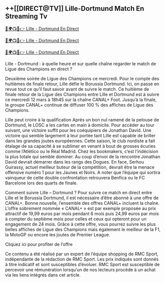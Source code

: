 <h2>++[[DIRECT@TV]] Lille-Dortmund Match En Streaming Tv</h2>

[🔴🌍📺📱👉 Lille - Dortmund En Direct ](https://sportst247.blogspot.com/2025/03/uefa-champions-league.html)

[🔴🌍📺📱👉 Lille - Dortmund En Direct ](https://sportst247.blogspot.com/2025/03/uefa-champions-league.html)

[🔴🌍📺📱👉 Lille - Dortmund En Direct ](https://sportst247.blogspot.com/2025/03/uefa-champions-league.html)


Lille - Dortmund : à quelle heure et sur quelle chaîne regarder le match de Ligue des Champions en direct ?

Deuxième soirée de Ligue des Champions ce mercredi. Pour le compte des huitièmes de finale retour, Lille défie le Borussia Dortmund. Ici, on passe en revue tout ce qu’il faut savoir avant de suivre le match.
Ce huitième de finale retour de la Ligue des Champions entre Lille et Dortmund est à suivre ce mercredi 12 mars à 18h45 sur la chaîne CANAL+ Foot. Jusqu’à la finale, le groupe CANAL+ continue de diffuser 100 % des affiches de Ligue des Champions.

Lille peut croire à la qualification
Après un bon nul ramené de la pelouse de Dortmund, le LOSC a les cartes en main à domicile. Pour accéder au tour suivant, une victoire suffit pour les coéquipiers de Jonathan David. Une victoire qui semble largement à leur portée tant Lille est capable de briller dans les grandes joutes européennes. Cette saison, le club nordiste a fait étalage de sa capacité à se sublimer en venant à bout de grosses écuries comme l’Atlético ou le Réal Madrid. Chez les bookmakers, c’est l’indécision la plus totale qui semble dominer. Au coup d’envoi de la rencontre Jonathan David devrait démarrer dans les rangs des Dogues. En face, Serhou Guirassy, actuel meilleur buteur de la compétition, devrait être la menace offensive numéro 1 pour les Jaunes et Noirs. A noter que l’équipe qui sortira vainqueur de cette double confrontation retrouvera Benfica ou le FC Barcelone lors des quarts de finale.

Comment suivre Lille – Dortmund ?
Pour suivre ce match en direct entre Lille et le Borussia Dortmund, il est nécessaire d’être abonné à une offre de CANAL+. Bonne nouvelle, l’ensemble des offres CANAL+ incluent la chaîne. L’offre sobrement nommée « CANAL+ » est par exemple proposée au prix attractif de 19,99 euros par mois pendant 6 mois puis 24,99 euros par mois à compter du septième mois pour celles et ceux qui opteront pour un engagement de 24 mois. Grâce à cette offre, vous pourrez suivre les plus belles affiches de Ligue des Champions mais également le meilleur de la F1, la MotoGP ou encore les joutes de Premier League.

Cliquez ici pour profiter de l’offre

Ce contenu a été réalisé par un expert de l’équipe shopping de RMC Sport, indépendante de la rédaction de RMC Sport. Les prix indiqués sont donnés à titre indicatif et sont susceptibles d’évoluer. RMC Sport est susceptible de percevoir une rémunération lorsqu’un de nos lecteurs procède à un achat via les liens intégrés dans cet article.
